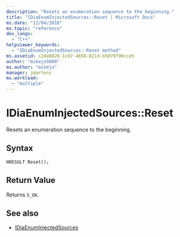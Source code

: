 ```yaml
---
description: "Resets an enumeration sequence to the beginning."
title: "IDiaEnumInjectedSources::Reset | Microsoft Docs"
ms.date: "11/04/2016"
ms.topic: "reference"
dev_langs:
  - "C++"
helpviewer_keywords:
  - "IDiaEnumInjectedSources::Reset method"
ms.assetid: c28e8820-1c67-4658-821d-b5879f90cce5
author: "mikejo5000"
ms.author: "mikejo"
manager: jmartens
ms.workload:
  - "multiple"
---
```

# IDiaEnumInjectedSources::Reset
Resets an enumeration sequence to the beginning.

## Syntax

```
HRESULT Reset();
```

## Return Value
 Returns `S_OK`.

## See also
- [IDiaEnumInjectedSources](../../debugger/debug-interface-access/idiaenuminjectedsources.md)

